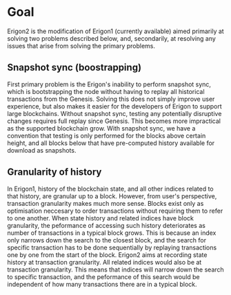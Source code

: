 
# Goal

Erigon2 is the modification of Erigon1 (currently available) aimed primarily at solving two problems described below, and, secondarily, at
resolving any issues that arise from solving the primary problems.

## Snapshot sync (boostrapping)
First primary problem is the Erigon's inability to perform snapshot sync, which is bootstrapping the node without having to replay all
historical transactions from the Genesis. Solving this does not simply improve user experience, but also makes it easier for the
developers of Erigon to support large blockchains. Without snapshot sync, testing any potentially disruptive changes requires full
replay since Genesis. This becomes more impractical as the supported blockchain grow. With snapshot sync, we have a convention that
testing is only performed for the blocks above certain height, and all blocks below that have pre-computed history available for
download as snapshots.

## Granularity of history
In Erigon1, history of the blockchain state, and all other indices related to that history, are granular up to a block. However,
from user's perspective, transaction granularity makes much more sense. Blocks exist only as optimisation neccesary to order
transactions without requiring them to refer to one another. When state history and related indices have block granularity,
the peformance of accessing such history deteriorates as number of transactions in a typical block grows. This is because an index only
narrows down the search to the closest block, and the search for specific transaction has to be done sequentially by replaying
transactions one by one from the start of the block.
Erigon2 aims at recording state history at transaction granularity. All related indices would also be at transaction granularity.
This means that indices will narrow down the search to specific transaction, and the peformance of this search would be independent
of how many transactions there are in a typical block.

